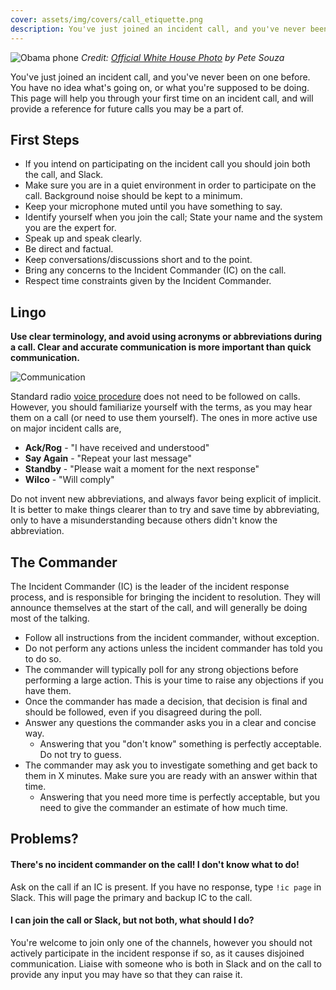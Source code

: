 ```yaml
---
cover: assets/img/covers/call_etiquette.png
description: You've just joined an incident call, and you've never been on one before. You have no idea what's going on, or what you're supposed to be doing. This page will help you through your first time on an incident call, and will provide a reference for future calls you may be a part of.
---
```

![Obama phone](../assets/img/headers/obama_phone.jpg)
*Credit: [Official White House Photo](https://commons.wikimedia.org/wiki/File:Barack_Obama_on_phone_with_Benjamin_Netanyahu_2009-06-08.jpg) by Pete Souza*

You've just joined an incident call, and you've never been on one before. You have no idea what's going on, or what you're supposed to be doing. This page will help you through your first time on an incident call, and will provide a reference for future calls you may be a part of.

## First Steps

* If you intend on participating on the incident call you should join both the call, and Slack.
* Make sure you are in a quiet environment in order to participate on the call. Background noise should be kept to a minimum.
* Keep your microphone muted until you have something to say.
* Identify yourself when you join the call; State your name and the system you are the expert for.
* Speak up and speak clearly.
* Be direct and factual.
* Keep conversations/discussions short and to the point.
* Bring any concerns to the Incident Commander (IC) on the call.
* Respect time constraints given by the Incident Commander.

## Lingo
**Use clear terminology, and avoid using acronyms or abbreviations during a call. Clear and accurate communication is more important than quick communication.**

![Communication](../assets/img/misc/communicate.png)

Standard radio [voice procedure](https://en.wikipedia.org/wiki/Voice_procedure#Words_in_voice_procedure) does not need to be followed on calls. However, you should familiarize yourself with the terms, as you may hear them on a call (or need to use them yourself). The ones in more active use on major incident calls are,

* **Ack/Rog** - "I have received and understood"
* **Say Again** - "Repeat your last message"
* **Standby** - "Please wait a moment for the next response"
* **Wilco** - "Will comply"

Do not invent new abbreviations, and always favor being explicit of implicit. It is better to make things clearer than to try and save time by abbreviating, only to have a misunderstanding because others didn't know the abbreviation.

## The Commander
The Incident Commander (IC) is the leader of the incident response process, and is responsible for bringing the incident to resolution. They will announce themselves at the start of the call, and will generally be doing most of the talking.

* Follow all instructions from the incident commander, without exception.
* Do not perform any actions unless the incident commander has told you to do so.
* The commander will typically poll for any strong objections before performing a large action. This is your time to raise any objections if you have them.
* Once the commander has made a decision, that decision is final and should be followed, even if you disagreed during the poll.
* Answer any questions the commander asks you in a clear and concise way.
    * Answering that you "don't know" something is perfectly acceptable. Do not try to guess.
* The commander may ask you to investigate something and get back to them in X minutes. Make sure you are ready with an answer within that time.
    * Answering that you need more time is perfectly acceptable, but you need to give the commander an estimate of how much time.

## Problems?

#### There's no incident commander on the call! I don't know what to do!

Ask on the call if an IC is present. If you have no response, type `!ic page` in Slack. This will page the primary and backup IC to the call.

#### I can join the call or Slack, but not both, what should I do?

You're welcome to join only one of the channels, however you should not actively participate in the incident response if so, as it causes disjoined communication. Liaise with someone who is both in Slack and on the call to provide any input you may have so that they can raise it.
